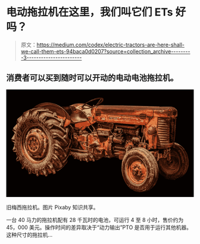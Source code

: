 # 电动拖拉机在这里，我们叫它们 ETs 好吗？

> 原文：<https://medium.com/codex/electric-tractors-are-here-shall-we-call-them-ets-94baca0d0207?source=collection_archive---------3----------------------->

## 消费者可以买到随时可以开动的电动电池拖拉机。

![](img/89a3a451f296001a9609b40065502b85.png)

旧梅西拖拉机。图片 Pixaby 知识共享。

一台 40 马力的拖拉机配有 28 千瓦时的电池，可运行 4 至 8 小时，售价约为 45，000 美元。操作时间的差异取决于“动力输出”PTO 是否用于运行其他机器。这种尺寸的拖拉机…